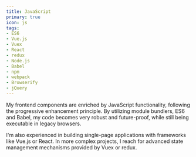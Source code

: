 ```yaml
---
title: JavaScript
primary: true
icon: js
tags:
- ES6
- Vue.js
- Vuex
- React
- redux
- Node.js
- Babel
- npm
- webpack
- Browserify
- jQuery
---
```


My frontend components are enriched by JavaScript functionality, following the progressive enhancement principle. By utilizing module bundlers, ES6 and Babel, my code becomes very robust and future-proof, while still being executable in legacy browsers.

I'm also experienced in building single-page applications with frameworks like Vue.js or React. In more complex projects, I reach for advanced state management mechanisms provided by Vuex or redux.
